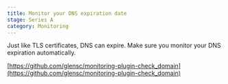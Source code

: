 ```yaml
---
title: Monitor your DNS expiration date
stage: Series A
category: Monitoring
---
```

Just like TLS certificates, DNS can expire. Make sure you monitor your DNS expiration automatically.

[https://github.com/glensc/monitoring-plugin-check_domain](https://github.com/glensc/monitoring-plugin-check_domain)
